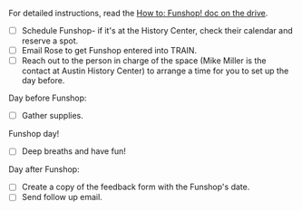 For detailed instructions, read the [How to: Funshop! doc on the drive](https://docs.google.com/document/d/1-SxmgP09VjtlLcLR4lE4f23Psg7DC-SBGq1-NxXyE44/edit#).

- [ ] Schedule Funshop- if it's at the History Center, check their calendar and reserve a spot.
- [ ] Email Rose to get Funshop entered into TRAIN.
- [ ] Reach out to the person in charge of the space (Mike Miller is the contact at Austin History Center) to arrange a time for you to set up the day before.

Day before Funshop:

- [ ] Gather supplies.

Funshop day!

- [ ] Deep breaths and have fun!

Day after Funshop:

- [ ] Create a copy of the feedback form with the Funshop's date.
- [ ] Send follow up email.
